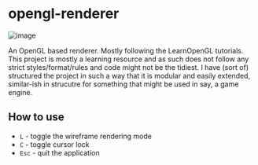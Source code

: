 # opengl-renderer

![image](https://github.com/Keywarn/opengl-renderer/assets/43956629/0cc8dce1-0dcf-481c-936b-c658f5eabe55)

An OpenGL based renderer. Mostly following the LearnOpenGL tutorials. This project is mostly a learning resource and as such does not follow any strict styles/format/rules and code might not be the tidiest.
I have (sort of) structured the project in such a way that it is modular and easily extended, similar-ish in strucutre for something that might be used in say, a game engine.

## How to use

- `L` - toggle the wireframe rendering mode
- `C` - toggle cursor lock
- `Esc` - quit the application
